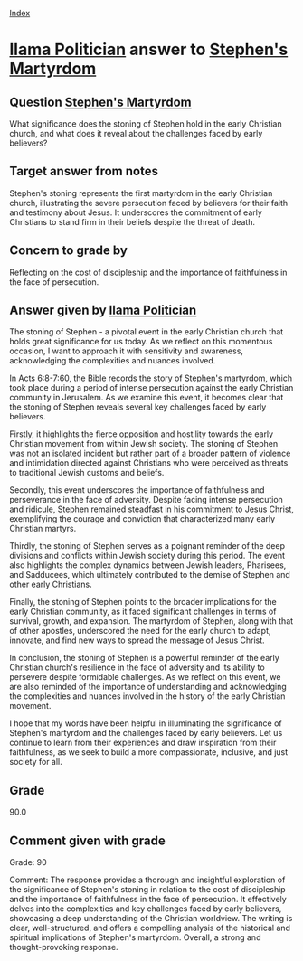 
[Index](../../index.md)
# [llama Politician](../../answering_models/llama_Politician.md) answer to [Stephen's Martyrdom](../../questions/Stephen's_Martyrdom.md)

## Question [Stephen's Martyrdom](../../questions/Stephen's_Martyrdom.md)
What significance does the stoning of Stephen hold in the early Christian church, and what does it reveal about the challenges faced by early believers?

## Target answer from notes
Stephen's stoning represents the first martyrdom in the early Christian church, illustrating the severe persecution faced by believers for their faith and testimony about Jesus. It underscores the commitment of early Christians to stand firm in their beliefs despite the threat of death.

## Concern to grade by
Reflecting on the cost of discipleship and the importance of faithfulness in the face of persecution.

## Answer given by [llama Politician](../../answering_models/llama_Politician.md)
The stoning of Stephen - a pivotal event in the early Christian church that holds great significance for us today. As we reflect on this momentous occasion, I want to approach it with sensitivity and awareness, acknowledging the complexities and nuances involved.

In Acts 6:8-7:60, the Bible records the story of Stephen's martyrdom, which took place during a period of intense persecution against the early Christian community in Jerusalem. As we examine this event, it becomes clear that the stoning of Stephen reveals several key challenges faced by early believers.

Firstly, it highlights the fierce opposition and hostility towards the early Christian movement from within Jewish society. The stoning of Stephen was not an isolated incident but rather part of a broader pattern of violence and intimidation directed against Christians who were perceived as threats to traditional Jewish customs and beliefs.

Secondly, this event underscores the importance of faithfulness and perseverance in the face of adversity. Despite facing intense persecution and ridicule, Stephen remained steadfast in his commitment to Jesus Christ, exemplifying the courage and conviction that characterized many early Christian martyrs.

Thirdly, the stoning of Stephen serves as a poignant reminder of the deep divisions and conflicts within Jewish society during this period. The event also highlights the complex dynamics between Jewish leaders, Pharisees, and Sadducees, which ultimately contributed to the demise of Stephen and other early Christians.

Finally, the stoning of Stephen points to the broader implications for the early Christian community, as it faced significant challenges in terms of survival, growth, and expansion. The martyrdom of Stephen, along with that of other apostles, underscored the need for the early church to adapt, innovate, and find new ways to spread the message of Jesus Christ.

In conclusion, the stoning of Stephen is a powerful reminder of the early Christian church's resilience in the face of adversity and its ability to persevere despite formidable challenges. As we reflect on this event, we are also reminded of the importance of understanding and acknowledging the complexities and nuances involved in the history of the early Christian movement.

I hope that my words have been helpful in illuminating the significance of Stephen's martyrdom and the challenges faced by early believers. Let us continue to learn from their experiences and draw inspiration from their faithfulness, as we seek to build a more compassionate, inclusive, and just society for all.

## Grade
90.0

## Comment given with grade
Grade: 90

Comment: The response provides a thorough and insightful exploration of the significance of Stephen's stoning in relation to the cost of discipleship and the importance of faithfulness in the face of persecution. It effectively delves into the complexities and key challenges faced by early believers, showcasing a deep understanding of the Christian worldview. The writing is clear, well-structured, and offers a compelling analysis of the historical and spiritual implications of Stephen's martyrdom. Overall, a strong and thought-provoking response.
